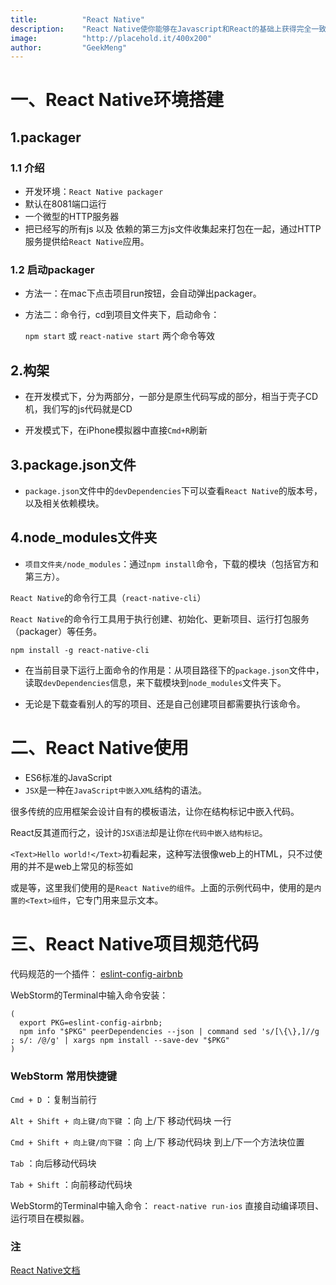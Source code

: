 ```yaml
---
title:          "React Native"
description:    "React Native使你能够在Javascript和React的基础上获得完全一致的开发体验，构建世界一流的原生APP。React Native着力于提高多平台开发的开发效率 —— 仅需学习一次，编写任何平台(Learn once, write anywhere)。Facebook已经在多项产品中使用了React Native，并且将持续地投入建设React Native。"
image:          "http://placehold.it/400x200"
author:         "GeekMeng"
---
```


一、React Native环境搭建
===============

1.packager
-------------

### 1.1 介绍 ###
* 开发环境：`React Native packager`
* 默认在8081端口运行
* 一个微型的HTTP服务器
* 把已经写的所有js 以及 依赖的第三方js文件收集起来打包在一起，通过HTTP服务提供给`React Native`应用。

### 1.2 启动packager ###
* 方法一：在mac下点击项目run按钮，会自动弹出packager。
* 方法二：命令行，cd到项目文件夹下，启动命令：

  `npm start`  或  `react-native start`  两个命令等效

2.构架
-------------

* 在开发模式下，分为两部分，一部分是原生代码写成的部分，相当于壳子CD机，我们写的js代码就是CD

* 开发模式下，在iPhone模拟器中直接`Cmd+R`刷新

3.package.json文件
-------------------

* `package.json`文件中的`devDependencies`下可以查看`React Native`的版本号，以及相关依赖模块。


4.node_modules文件夹
-------------------

* `项目文件夹/node_modules`：通过`npm install`命令，下载的模块（包括官方和第三方）。

`React Native`的命令行工具（`react-native-cli`）

`React Native`的命令行工具用于执行创建、初始化、更新项目、运行打包服务（packager）等任务。

`npm install -g react-native-cli`

* 在当前目录下运行上面命令的作用是：从项目路径下的`package.json`文件中，读取`devDependencies`信息，来下载模块到`node_modules`文件夹下。

* 无论是下载查看别人的写的项目、还是自己创建项目都需要执行该命令。


二、React Native使用
===============

* ES6标准的JavaScript
* `JSX`是一种在`JavaScript中嵌入XML`结构的语法。

很多传统的应用框架会设计自有的模板语法，让你在结构标记中嵌入代码。

React反其道而行之，设计的`JSX语法`却是让你`在代码中嵌入结构标记`。

`<Text>Hello world!</Text>`初看起来，这种写法很像web上的HTML，只不过使用的并不是web上常见的标签如<div>或是<span>等，这里我们使用的是`React Native的组件`。上面的示例代码中，使用的是`内置的<Text>组件`，它专门用来显示文本。


三、React Native项目规范代码
===============

代码规范的一个插件：
[eslint-config-airbnb](https://www.npmjs.com/package/eslint-config-airbnb)

WebStorm的Terminal中输入命令安装：

```
(
  export PKG=eslint-config-airbnb;
  npm info "$PKG" peerDependencies --json | command sed 's/[\{\},]//g ; s/: /@/g' | xargs npm install --save-dev "$PKG"
)
```

### WebStorm 常用快捷键 ###

`Cmd + D` ：复制当前行

`Alt + Shift + 向上键/向下键` ：向 上/下 移动代码块 一行

`Cmd + Shift + 向上键/向下键` ：向 上/下 移动代码块 到上/下一个方法块位置

`Tab` ：向后移动代码块

`Tab + Shift` ：向前移动代码块

WebStorm的Terminal中输入命令： `react-native run-ios` 直接自动编译项目、运行项目在模拟器。

### 注 ###

[React Native文档](http://reactnative.cn/docs/0.31/getting-started.html#content)
